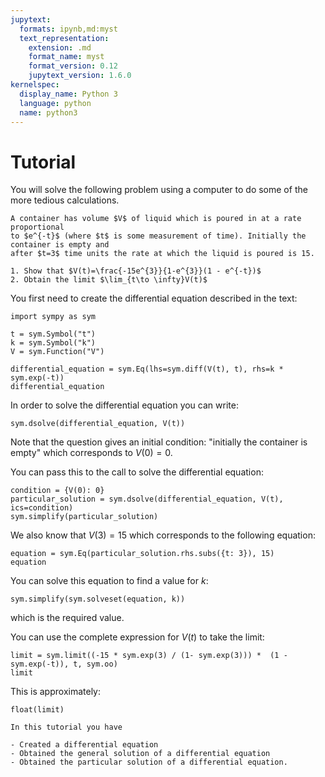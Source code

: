 ```yaml
---
jupytext:
  formats: ipynb,md:myst
  text_representation:
    extension: .md
    format_name: myst
    format_version: 0.12
    jupytext_version: 1.6.0
kernelspec:
  display_name: Python 3
  language: python
  name: python3
---
```


# Tutorial

You will solve the following problem using a computer to do some of the more
tedious calculations.

```{admonition} Problem
A container has volume $V$ of liquid which is poured in at a rate proportional
to $e^{-t}$ (where $t$ is some measurement of time). Initially the container is empty and
after $t=3$ time units the rate at which the liquid is poured is 15.

1. Show that $V(t)=\frac{-15e^{3}}{1-e^{3}}(1 - e^{-t})$
2. Obtain the limit $\lim_{t\to \infty}V(t)$
```

You first need to create the differential equation described in the text:

```{code-cell} ipython3
import sympy as sym

t = sym.Symbol("t")
k = sym.Symbol("k")
V = sym.Function("V")

differential_equation = sym.Eq(lhs=sym.diff(V(t), t), rhs=k * sym.exp(-t))
differential_equation
```

In order to solve the differential equation you can write:

```{code-cell} ipython3
sym.dsolve(differential_equation, V(t))
```

Note that the question gives an initial condition: "initially the container
is empty" which corresponds to $V(0)=0$.

You can pass this to the call to solve the differential equation:

```{code-cell} ipython3
condition = {V(0): 0}
particular_solution = sym.dsolve(differential_equation, V(t), ics=condition)
sym.simplify(particular_solution)
```

We also know that $V(3)=15$ which corresponds to the following equation:

```{code-cell} ipython3
equation = sym.Eq(particular_solution.rhs.subs({t: 3}), 15)
equation
```

You can solve this equation to find a value for $k$:

```{code-cell} ipython3
sym.simplify(sym.solveset(equation, k))
```

which is the required value.

You can use the complete expression for $V(t)$ to take the limit:

```{code-cell} ipython3
limit = sym.limit((-15 * sym.exp(3) / (1- sym.exp(3))) *  (1 - sym.exp(-t)), t, sym.oo)
limit
```

This is approximately:

```{code-cell} ipython3
float(limit)
```

```{important}
In this tutorial you have

- Created a differential equation
- Obtained the general solution of a differential equation
- Obtained the particular solution of a differential equation.
```
